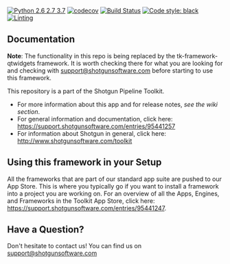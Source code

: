 [![Python 2.6 2.7 3.7](https://img.shields.io/badge/python-2.6%20%7C%202.7%20%7C%203.7-blue.svg)](https://www.python.org/)
[![codecov](https://codecov.io/gh/shotgunsoftware/tk-framework-shotgunutils/branch/master/graph/badge.svg)](https://codecov.io/gh/shotgunsoftware/tk-framework-shotgunutils)
[![Build Status](https://dev.azure.com/shotgun-ecosystem/Toolkit/_apis/build/status/Frameworks/tk-framework-shotgunutils?branchName=master)](https://dev.azure.com/shotgun-ecosystem/Toolkit/_build/latest?definitionId=20&branchName=master)
[![Code style: black](https://img.shields.io/badge/code%20style-black-000000.svg)](https://github.com/psf/black)
[![Linting](https://img.shields.io/badge/PEP8%20by-Hound%20CI-a873d1.svg)](https://houndci.com)

## Documentation

**Note**: The functionality in this repo is being replaced by the tk-framework-qtwidgets framework.  It is worth checking there for what you are looking for and checking with support@shotgunsoftware.com before starting to use this framework.

This repository is a part of the Shotgun Pipeline Toolkit.

- For more information about this app and for release notes, *see the wiki section*.
- For general information and documentation, click here: https://support.shotgunsoftware.com/entries/95441257
- For information about Shotgun in general, click here: http://www.shotgunsoftware.com/toolkit

## Using this framework in your Setup
All the frameworks that are part of our standard app suite are pushed to our App Store.
This is where you typically go if you want to install a framework into a project you are
working on. For an overview of all the Apps, Engines, and Frameworks in the Toolkit App Store,
click here: https://support.shotgunsoftware.com/entries/95441247.

## Have a Question?
Don't hesitate to contact us! You can find us on support@shotgunsoftware.com
